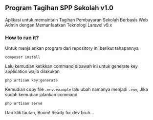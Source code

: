 ## Program Tagihan SPP Sekolah v1.0
Aplikasi untuk memaintain Tagihan Pembayaran Sekolah Berbasis Web Admin dengan Memanfaatkan Teknologi Laravel v9.x

### How to run it?
Untuk menjalankan program dari repository ini berikut tahapannya

```
composer install
```

Lalu kemudian ketikkan command dibawah ini untuk generate key application wajib dilakukan

```
php artisan key:generate
```

Kemudian copy file `.env.example` lalu ubah namanya menjadi `.env`, Jika sudah kemudian jalankan command 

```
php artisan serve
```

Dan klik tautan, Boom! Ready for dev bruh...